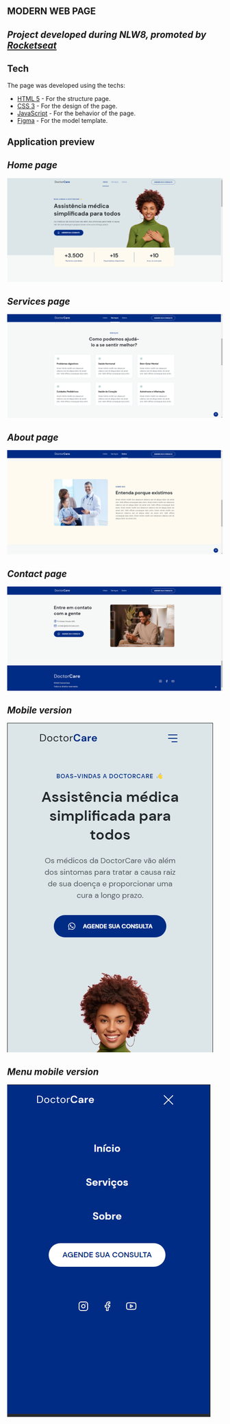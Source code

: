 ## MODERN WEB PAGE
## _Project developed during NLW8, promoted by [Rocketseat](https://www.rocketseat.com.br/)_

## Tech
  The page was developed using the techs:
- [HTML 5](https://developer.mozilla.org/pt-BR/docs/Web/HTML) - For the structure page.
- [CSS 3](https://developer.mozilla.org/pt-BR/docs/Web/CSS) - For the design of the page.
- [JavaScript](https://developer.mozilla.org/pt-BR/docs/Web/JavaScript) - For the behavior of the page.
- [Figma](https://www.figma.com/file/CSWWouZAWODrKuBLZe8QE3/DoctorCare-(Community)?node-id=0%3A1) - For the model template.

## Application preview
## _Home page_
![Preview](./assets/imgsPreview/preview.png)



## _Services page_
![Preview](./assets/imgsPreview/img2.png)


## _About page_
![Preview](./assets/imgsPreview/img3.png)

## _Contact page_
![Preview](./assets/imgsPreview/img4.png)




## _Mobile version_
![Preview](./assets/imgsPreview/mobileVersion.png)



## _Menu mobile version_
![Preview](./assets/imgsPreview/mobileMenu.png)






